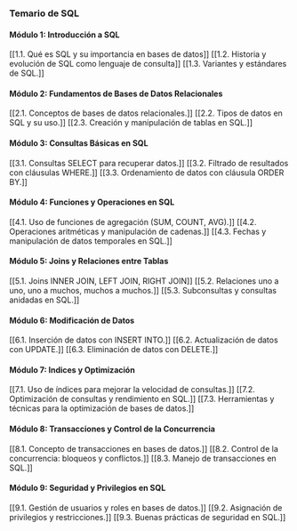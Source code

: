 
### Temario de SQL

#### Módulo 1: Introducción a SQL
[[1.1. Qué es SQL y su importancia en bases de datos]]
[[1.2. Historia y evolución de SQL como lenguaje de consulta]]
[[1.3. Variantes y estándares de SQL.]]

#### Módulo 2: Fundamentos de Bases de Datos Relacionales
[[2.1. Conceptos de bases de datos relacionales.]]
[[2.2. Tipos de datos en SQL y su uso.]]
[[2.3. Creación y manipulación de tablas en SQL.]]

#### Módulo 3: Consultas Básicas en SQL
[[3.1. Consultas SELECT para recuperar datos.]]
[[3.2. Filtrado de resultados con cláusulas WHERE.]]
[[3.3. Ordenamiento de datos con cláusula ORDER BY.]]

#### Módulo 4: Funciones y Operaciones en SQL
[[4.1. Uso de funciones de agregación (SUM, COUNT, AVG).]]
[[4.2. Operaciones aritméticas y manipulación de cadenas.]]
[[4.3. Fechas y manipulación de datos temporales en SQL.]]

#### Módulo 5: Joins y Relaciones entre Tablas
[[5.1. Joins INNER JOIN, LEFT JOIN, RIGHT JOIN]]
[[5.2. Relaciones uno a uno, uno a muchos, muchos a muchos.]]
[[5.3. Subconsultas y consultas anidadas en SQL.]]

#### Módulo 6: Modificación de Datos
[[6.1. Inserción de datos con INSERT INTO.]]
[[6.2. Actualización de datos con UPDATE.]]
[[6.3. Eliminación de datos con DELETE.]]

#### Módulo 7: Indices y Optimización
[[7.1. Uso de índices para mejorar la velocidad de consultas.]]
[[7.2. Optimización de consultas y rendimiento en SQL.]]
[[7.3. Herramientas y técnicas para la optimización de bases de datos.]]

#### Módulo 8: Transacciones y Control de la Concurrencia
[[8.1. Concepto de transacciones en bases de datos.]]
[[8.2. Control de la concurrencia: bloqueos y conflictos.]]
[[8.3. Manejo de transacciones en SQL.]]

#### Módulo 9: Seguridad y Privilegios en SQL
[[9.1. Gestión de usuarios y roles en bases de datos.]]
[[9.2. Asignación de privilegios y restricciones.]]
[[9.3. Buenas prácticas de seguridad en SQL.]]